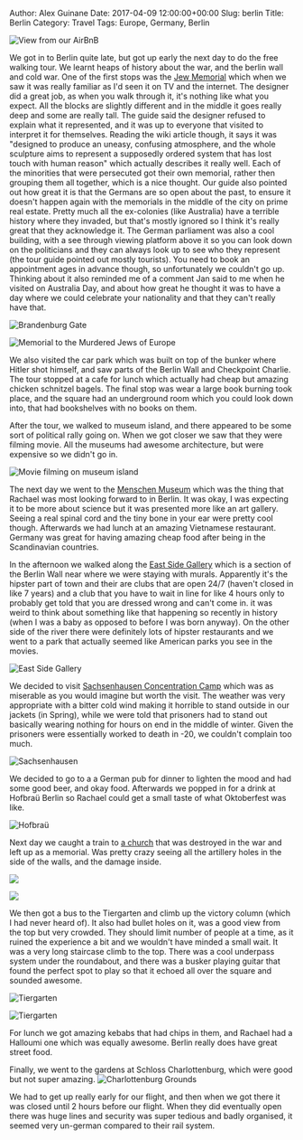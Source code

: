Author: Alex Guinane
Date: 2017-04-09 12:00:00+00:00
Slug: berlin
Title: Berlin
Category: Travel
Tags: Europe, Germany, Berlin

![](/images/2017/2017-04-09-berlin/roomview.jpg "View from our AirBnB")

We got in to Berlin quite late, but got up early the next day to do the free walking tour.
We learnt heaps of history about the war, and the berlin wall and cold war.
One of the first stops was the [Jew Memorial](https://en.wikipedia.org/wiki/Memorial_to_the_Murdered_Jews_of_Europe) which when we saw it was really familiar as I'd seen it on TV and the internet. The designer did a great job, as when you walk through it, it's nothing like what you expect. All the blocks are slightly different and in the middle it goes really deep and some are really tall. The guide said the designer refused to explain what it represented, and it was up to everyone that visited to interpret it for themselves. Reading the wiki article though, it says it was "designed to produce an uneasy, confusing atmosphere, and the whole sculpture aims to represent a supposedly ordered system that has lost touch with human reason" which actually describes it really well. Each of the minorities that were persecuted got their own memorial, rather then grouping them all together, which is a nice thought. Our guide also pointed out how great it is that the Germans are so open about the past, to ensure it doesn't happen again with the memorials in the middle of the city on prime real estate. Pretty much all the ex-colonies (like Australia) have a terrible history where they invaded, but that's mostly ignored so I think it's really great that they acknowledge it. The German parliament was also a cool building, with a see through viewing platform above it so you can look down on the politicians and they can always look up to see who they represent (the tour guide pointed out mostly tourists). You need to book an appointment ages in advance though, so unfortunately we couldn't go up. Thinking about it also reminded me of a comment Jan said to me when he visited on Australia Day, and about how great he thought it was to have a day where we could celebrate your nationality and that they can't really have that.

![](/images/2017/2017-04-09-berlin/brandenburggate.JPG "Brandenburg Gate")

![](/images/2017/2017-04-09-berlin/jewmemorial.JPG "Memorial to the Murdered Jews of Europe")

We also visited the car park which was built on top of the bunker where Hitler shot himself, and saw parts of the Berlin Wall and Checkpoint Charlie. The tour stopped at a cafe for lunch which actually had cheap but amazing chicken schnitzel bagels. The final stop was wear a large book burning took place, and the square had an underground room which you could look down into, that had bookshelves with no books on them.

After the tour, we walked to museum island, and there appeared to be some sort of political rally going on. When we got closer we saw that they were filming movie. All the museums had awesome architecture, but were expensive so we didn't go in.

![](/images/2017/2017-04-09-berlin/movie.jpg "Movie filming on museum island")

The next day we went to the [Menschen Museum](http://www.memu.berlin/en/exhibition/menschen-museum/) which was the thing that Rachael was most looking forward to in Berlin. It was okay, I was expecting it to be more about science but it was presented more like an art gallery. Seeing a real spinal cord and the tiny bone in your ear were pretty cool though. Afterwards we had lunch at an amazing Vietnamese restaurant. Germany was great for having amazing cheap food after being in the Scandinavian countries.

In the afternoon we walked along the [East Side Gallery](https://en.wikipedia.org/wiki/East_Side_Gallery) which is a section of the Berlin Wall near where we were staying with murals. Apparently it's the hipster part of town and their are clubs that are open 24/7 (haven't closed in like 7 years) and a club that you have to wait in line for like 4 hours only to probably get told that you are dressed wrong and can't come in. it was weird to think about something like that happening so recently in history (when I was a baby as opposed to before I was born anyway). On the other side of the river there were definitely lots of hipster restaurants and we went to a park that actually seemed like American parks you see in the movies.

![](/images/2017/2017-04-09-berlin/berlinwall.JPG "East Side Gallery")

We decided to visit [Sachsenhausen Concentration Camp](https://en.wikipedia.org/wiki/Sachsenhausen_concentration_camp) which was as miserable as you would imagine but worth the visit. The weather was very appropriate with a bitter cold wind making it horrible to stand outside in our jackets (in Spring), while we were told that prisoners had to stand out basically wearing nothing for hours on end in the middle of winter. Given the prisoners were essentially worked to death in -20, we couldn't complain too much.

![](/images/2017/2017-04-09-berlin/Sachsenhausen.jpg "Sachsenhausen")

We decided to go to a a German pub for dinner to lighten the mood and had some good beer, and okay food. Afterwards we popped in for a drink at Hofbraü Berlin so Rachael could get a small taste of what Oktoberfest was like.

![](/images/2017/2017-04-09-berlin/hofbrauhaus.jpg "Hofbraü")

Next day we caught a train to [a church](https://en.wikipedia.org/wiki/Kaiser_Wilhelm_Memorial_Church) that was destroyed in the war and left up as a memorial. Was pretty crazy seeing all the artillery holes in the side of the walls, and the damage inside.

![](/images/2017/2017-04-09-berlin/MemorialChurch1.JPG "")

![](/images/2017/2017-04-09-berlin/MemorialChurch2.jpg "")

We then got a bus to the Tiergarten and climb up the victory column (which I had never heard of). It also had bullet holes on it, was a good view from the top but very crowded. They should limit number of people at a time, as it ruined the experience a bit and we wouldn't have minded a small wait. It was a very long staircase climb to the top. There was a cool underpass system under the roundabout, and there was a busker playing guitar that found the perfect spot to play so that it echoed all over the square and sounded awesome.

![](/images/2017/2017-04-09-berlin/VictoryColumn1.JPG "Tiergarten")

![](/images/2017/2017-04-09-berlin/VictoryColumn2.JPG "Tiergarten")

For lunch we got amazing kebabs that had chips in them, and Rachael had a Halloumi one which was equally awesome. Berlin really does have great street food.

Finally, we went to the gardens at Schloss Charlottenburg, which were good but not super amazing.
![](/images/2017/2017-04-09-berlin/CharlotteCastle.JPG "Charlottenburg Grounds")

We had to get up really early for our flight, and then when we got there it was closed until 2 hours before our flight. When they did eventually open there was huge lines and security was super tedious and badly organised, it seemed very un-german compared to their rail system.
